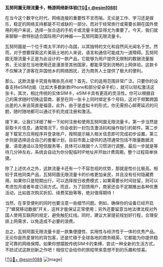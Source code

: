 **瓦努阿圖无限流量卡，畅游网络新体验[[TG💪+ @esim1088](https://t.me/s/esim1088)]**

在当今这个数字化时代，网络连接的重要性不言而喻。无论是工作、学习还是娱乐，稳定的网络支持都是不可或缺的一部分。而对于经常旅行或需要长期在国外使用的用户来说，选择一张合适的手机卡或流量卡就显得尤为重要了。今天，我们就来聊聊一款特别适合国际用户的神器——瓦努阿圖无限流量卡。

瓦努阿圖是一个位于南太平洋的小岛国，以其独特的文化和自然风光闻名于世。然而，对于想要探索这片美丽土地的人来说，语言和通信可能成为一道障碍。瓦努阿圖无限流量卡正是为此设计的一款产品，它能够为用户提供无限制的数据流量服务，无论是在当地使用还是漫游至其他国家，都能享受到流畅的上网体验。这款卡不仅解决了游客在异国他乡的网络困扰，还为商务人士提供了极大的便利。

那么，这款流量卡究竟有哪些亮点呢？首先，它的适用范围非常广泛。只要你的设备支持eSIM功能（比如大多数新款iPhone和部分安卓手机），就可以轻松激活这张卡。其次，相比传统的实体SIM卡，eSIM卡具有更高的灵活性。你可以根据自己的需求随时切换运营商，甚至在同一张卡上同时绑定多个号码，这对于频繁跨国出差的人来说简直是福音。此外，由于是虚拟卡的形式，你无需担心邮寄延迟的问题，随时随地都可以通过手机完成注册和激活。

接下来，让我们详细了解一下如何注册和使用瓦努阿圖无限流量卡。第一步当然是获取卡片信息，通常情况下，你会收到一封包含激活码和操作指引的邮件。第二步是下载官方应用程序并登录账户，按照提示输入相关信息即可完成初步设置。第三步则是选择适合自己的套餐计划，目前市面上提供的选项通常包括不限量数据流量、语音通话以及短信服务等，具体可以根据个人习惯进行调整。最后一步就是等待几分钟左右，系统会自动为你分配临时IP地址并开始计费周期，整个过程简单快捷。

除了上述优点之外，这款流量卡还有一个不容忽视的优势，那就是性价比极高。相较于其他同类产品，瓦努阿圖无限流量卡的价格更加亲民，并且没有任何隐藏费用。如果你只是短期出行，可以选择按日收费模式；如果需要长时间驻留，则可以考虑包月或者年度订阅方式。而且，为了回馈用户，商家还会不定期推出各种优惠活动，比如首次购买折扣、续费奖励等等，绝对值得期待！

当然，在享受便利的同时也要注意一些细节问题。例如，确保你的设备已经开启了“蜂窝移动数据”开关，这样才能保证正常使用；另外还要留意当地法律法规对外国人使用互联网的规定，避免触犯红线。同时，建议大家提前规划好行程，合理安排上网需求，以免造成不必要的浪费。

总之，瓦努阿圖无限流量卡是一款集便捷性、实用性与经济性于一体的优秀产品。无论你是热爱冒险的背包客，还是忙碌于全球各地的商务精英，它都能为你提供稳定可靠的网络保障。如果你想摆脱传统SIM卡的束缚，尝试一种全新的生活方式，不妨试试这款创新之作吧！相信它会给你的旅程带来意想不到的乐趣和惊喜。

[[TG💪+ @esim1088](https://t.me/s/esim1088) ![Image](https://i.postimg.cc/4NQfJmqS/Snipaste-2025-05-13-00-14-12.png)]